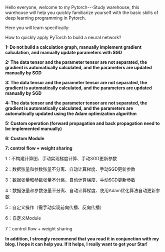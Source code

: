 Hello everyone, welcome to my Pytorch---Study warehouse, this warehouse will help you quickly familiarize yourself with the basic skills of deep learning programming in Pytorch.

Here you will learn specifically:

How to quickly apply PyTorch to build a neural network?

**1: Do not build a calculation graph, manually implement gradient calculation, and manually update parameters with SGD**

**2: The data tensor and the parameter tensor are not separated, the gradient is automatically calculated, and the parameters are updated manually by SGD**

**3: The data tensor and the parameter tensor are not separated, the gradient is automatically calculated, and the parameters are updated manually by SGD**

**4: The data tensor and the parameter tensor are not separated, the gradient is automatically calculated, and the parameters are automatically updated using the Adam optimization algorithm**

**5: Custom operation (forward propagation and back propagation need to be implemented manually)**

**6: Custom Module**

**7: control flow + weight sharing**

1：不构建计算图、手动实现梯度计算、手动SGD更新参数

2：数据张量和参数张量不分离、自动计算梯度、手动SGD更新参数

3：数据张量和参数张量不分离、自动计算梯度、手动SGD更新参数

4：数据张量和参数张量不分离、自动计算梯度、使用Adam优化算法自动更新参数

5：自定义操作（需手动实现前向传播、反向传播）

6：自定义Module

7：control flow + weight sharing



**In addition, I strongly recommend that you read it in conjunction with my blog. I hope it can help you. If it helps, I really want to get your Star!**
